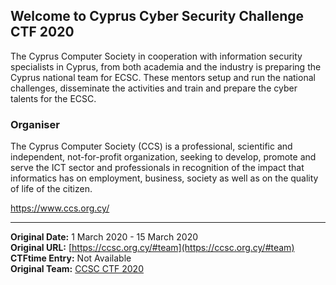 ## Welcome to Cyprus Cyber Security Challenge CTF 2020

The Cyprus Computer Society in cooperation with information security specialists in Cyprus, from both academia and the industry is preparing the Cyprus national team for ECSC. These mentors setup and run the national challenges, disseminate the activities and train and prepare the cyber talents for the ECSC.

### Organiser
The Cyprus Computer Society (CCS) is a professional, scientific and independent, not-for-profit organization, seeking to develop, promote and serve the ICT sector and professionals in recognition of the impact that informatics has on employment, business, society as well as on the quality of life of the citizen.

https://www.ccs.org.cy/


---
**Original Date:** 1 March 2020 - 15 March 2020<br>
**Original URL:** [https://ccsc.org.cy/#team](https://ccsc.org.cy/#team)<br>
**CTFtime Entry:** Not Available<br>
**Original Team:** [CCSC CTF 2020](https://ctftime.org/team/179771/)<br>